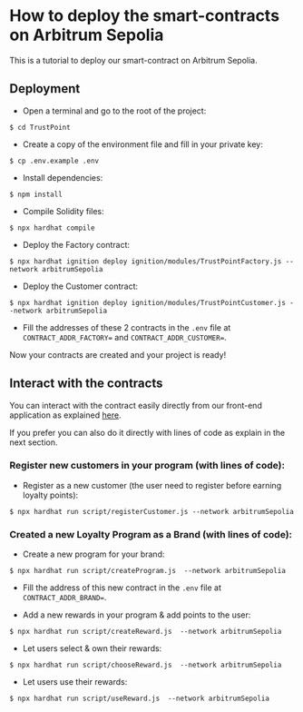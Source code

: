 # How to deploy the smart-contracts on Arbitrum Sepolia

This is a tutorial to deploy our smart-contract on Arbitrum Sepolia.

## Deployment

- Open a terminal and go to the root of the project:

```
$ cd TrustPoint
```

- Create a copy of the environment file and fill in your private key:

```
$ cp .env.example .env
```

- Install dependencies:

```
$ npm install
```

- Compile Solidity files:

```
$ npx hardhat compile
```

- Deploy the Factory contract:

```
$ npx hardhat ignition deploy ignition/modules/TrustPointFactory.js --network arbitrumSepolia
```

- Deploy the Customer contract:

```
$ npx hardhat ignition deploy ignition/modules/TrustPointCustomer.js --network arbitrumSepolia
```

- Fill the addresses of these 2 contracts in the `.env` file at `CONTRACT_ADDR_FACTORY=` and `CONTRACT_ADDR_CUSTOMER=`.

Now your contracts are created and your project is ready!

## Interact with the contracts

You can interact with the contract easily directly from our front-end application as explained [here](../README.md).

If you prefer you can also do it directly with lines of code as explain in the next section.

### Register new customers in your program (with lines of code):

- Register as a new customer (the user need to register before earning loyalty points):

```
$ npx hardhat run script/registerCustomer.js --network arbitrumSepolia
```

### Created a new Loyalty Program as a Brand (with lines of code):

- Create a new program for your brand:

```
$ npx hardhat run script/createProgram.js  --network arbitrumSepolia
```

- Fill the address of this new contract in the `.env` file at `CONTRACT_ADDR_BRAND=`.

- Add a new rewards in your program & add points to the user:

```
$ npx hardhat run script/createReward.js  --network arbitrumSepolia
```

- Let users select & own their rewards:

```
$ npx hardhat run script/chooseReward.js  --network arbitrumSepolia
```

- Let users use their rewards:

```
$ npx hardhat run script/useReward.js  --network arbitrumSepolia
```
